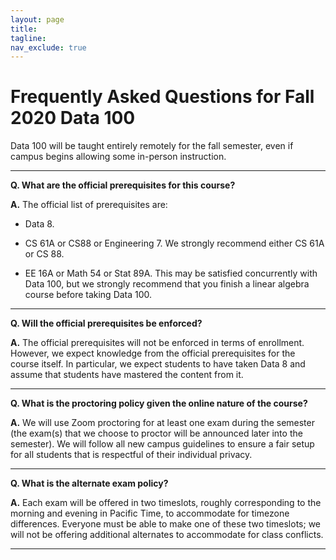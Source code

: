 ```yaml
---
layout: page
title:
tagline:
nav_exclude: true
---
```


# Frequently Asked Questions for Fall 2020 Data 100

Data 100 will be taught entirely remotely for the fall semester, even if campus begins allowing some in-person instruction.

---

**Q. What are the official prerequisites for this course?**

**A.** The official list of prerequisites are:

- Data 8.

- CS 61A or CS88 or Engineering 7. We strongly recommend either CS 61A or CS 88.

- EE 16A or Math 54 or Stat 89A. This may be satisfied concurrently with Data 100, but we strongly recommend that you finish a linear algebra course before taking Data 100.

---

**Q. Will the official prerequisites be enforced?**

**A.** The official prerequisites will not be enforced in terms of enrollment. However, we expect knowledge from the official prerequisites for the course itself. In particular, we expect students to have taken Data 8 and assume that students have mastered the content from it.

---

**Q. What is the proctoring policy given the online nature of the course?**

**A.** We will use Zoom proctoring for at least one exam during the semester (the exam(s) that we choose to proctor will be announced later into the semester). We will follow all new campus guidelines to ensure a fair setup for all students that is respectful of their individual privacy.

---

**Q. What is the alternate exam policy?**

**A.** Each exam will be offered in two timeslots, roughly corresponding to the morning and evening in Pacific Time, to accommodate for timezone differences. Everyone must be able to make one of these two timeslots; we will not be offering additional alternates to accommodate for class conflicts.

---


<!-- **Q. My question isn't answered in this FAQ, what can I do?**

**A.** Preferably, phrase your question in a way that isn't personally identifiable and file it as a [new issue in this repository](https://github.com/DS-100/DS-100.github.io/issues/new). We will then add a response to the FAQ, thus benefiting you and all other students with similar concerns.

If it's really something completely specific to your personal situation that can't be addressed in a public forum, contact the instructors by email.

--- -->
